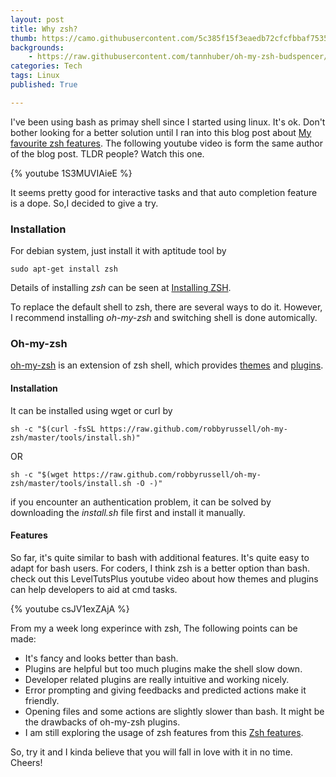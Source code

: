 ```yaml
---
layout: post
title: Why zsh?
thumb: https://camo.githubusercontent.com/5c385f15f3eaedb72cfcfbbaf75355b700ac0757/68747470733a2f2f73332e616d617a6f6e6177732e636f6d2f6f686d797a73682f6f682d6d792d7a73682d6c6f676f2e706e67
backgrounds: 
    - https://raw.githubusercontent.com/tannhuber/oh-my-zsh-budspencer/master/budspencer.png
categories: Tech    
tags: Linux
published: True

---
```

I've been using bash as primay shell since I started using linux. It's ok. Don't bother looking for a better solution until I ran into this blog post about <a href="http://code.joejag.com/2014/why-zsh.html">My favourite zsh features</a>. The following youtube video is form the same author of the blog post. TLDR people? Watch this one. 

{% youtube 1S3MUVIAieE %}

It seems pretty good for interactive tasks and that auto completion feature is a dope. 
So,I decided to give a try.

### Installation
For debian system, just install it with aptitude tool by

```
sudo apt-get install zsh
```

Details of installing *zsh* can be seen at <a href="https://github.com/robbyrussell/oh-my-zsh/wiki/Installing-ZSH">Installing ZSH</a>.

To replace the default shell to zsh, there are several ways to do it. However, I recommend installing *oh-my-zsh* and switching shell is done automically.

### Oh-my-zsh
<a href="https://github.com/robbyrussell/oh-my-zsh">oh-my-zsh</a> is an extension of zsh shell, which provides <a href="https://github.com/robbyrussell/oh-my-zsh/wiki/Themes">themes</a> and <a href="https://github.com/robbyrussell/oh-my-zsh/wiki/Plugins">plugins</a>. 

#### Installation 
 It can be installed using wget or curl by

```
sh -c "$(curl -fsSL https://raw.github.com/robbyrussell/oh-my-zsh/master/tools/install.sh)"
```

OR 

```
sh -c "$(wget https://raw.github.com/robbyrussell/oh-my-zsh/master/tools/install.sh -O -)"
```

if you encounter an authentication problem, it can be solved by downloading the *install.sh* file first and install it manually.


#### Features

So far, it's quite similar to bash with additional features. It's quite easy to adapt for bash users.
For coders, I think zsh is a better option than bash. check out this LevelTutsPlus youtube video about how themes and plugins can help developers to aid at cmd tasks.

{% youtube csJV1exZAjA %}

From my a week long experince with zsh, The following points can be made:

- It's fancy and looks better than bash.
- Plugins are helpful but too much plugins make the shell slow down.
- Developer related plugins are really intuitive and working nicely.
- Error prompting and giving feedbacks and predicted actions make it friendly.
- Opening files and some actions are slightly slower than bash. It might be the drawbacks of oh-my-zsh plugins.
- I am still exploring the usage of zsh features from this <a href="https://www-s.acm.illinois.edu/workshops/zsh/why.html">Zsh features</a>.

So, try it and I kinda believe that you will fall in love with it in no time.
Cheers!

